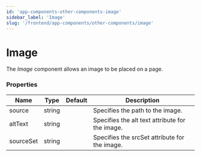 ```yaml
---
id: 'app-components-other-components-image'
sidebar_label: 'Image'
slug: '/frontend/app-components/other-components/image'
---
```


# Image
The *Image* component allows an image to be placed on a page.

### Properties
<table>
<thead>
<tr><th>Name</th><th>Type</th><th>Default</th><th>Description</th></tr>
</thead>
<tbody>
<tr><td>source</td><td>string</td><td></td><td>Specifies the path to the image.</td></tr>
<tr><td>altText</td><td>string</td><td></td><td>Specifies the alt text attribute for the image.</td></tr>
<tr><td>sourceSet</td><td>string</td><td></td><td>Specifies the srcSet attribute for the image. </td></tr>
</tbody>
</table>